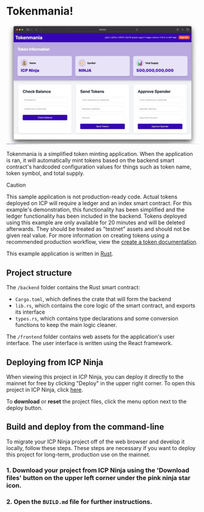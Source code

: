 # Tokenmania!

![Tokenmania](tokenmania.jpg)

Tokenmania is a simplified token minting application. When the application is ran, it will automatically mint tokens based on the backend smart contract's hardcoded configuration values for things such as token name, token symbol, and total supply.

> [!CAUTION]
> This sample application is not production-ready code. Actual tokens deployed on ICP will require a ledger and an index smart contract. For this example's demonstration, this functionality has been simplified and the ledger functionality has been included in the backend. Tokens deployed using this example are only available for 20 minutes and will be deleted afterwards. They should be treated as "testnet" assets and should not be given real value.
> For more information on creating tokens using a recommended production workflow, view the [create a token documentation](https://internetcomputer.org/docs/current/developer-docs/defi/tokens/create).

This example application is written in [Rust](https://internetcomputer.org/docs/building-apps/developer-tools/cdks/rust/intro-to-rust).

## Project structure

The `/backend` folder contains the Rust smart contract:

- `Cargo.toml`, which defines the crate that will form the backend
- `lib.rs`, which contains the core logic of the smart contract, and exports its interface
- `types.rs`, which contains type declarations and some conversion functions to keep the main logic cleaner.

The `/frontend` folder contains web assets for the application's user interface. The user interface is written using the React framework.

## Deploying from ICP Ninja

When viewing this project in ICP Ninja, you can deploy it directly to the mainnet for free by clicking "Deploy" in the upper right corner.
To open this project in ICP Ninja, click [here](https://icp.ninja/i?url=https://github.com/dfinity/examples/tree/master/rust/tokenmania).

To **download** or **reset** the project files, click the menu option next to the deploy button.

## Build and deploy from the command-line

To migrate your ICP Ninja project off of the web browser and develop it locally, follow these steps. These steps are necessary if you want to deploy this project for long-term, production use on the mainnet.

### 1. Download your project from ICP Ninja using the 'Download files' button on the upper left corner under the pink ninja star icon.

### 2. Open the `BUILD.md` file for further instructions.
